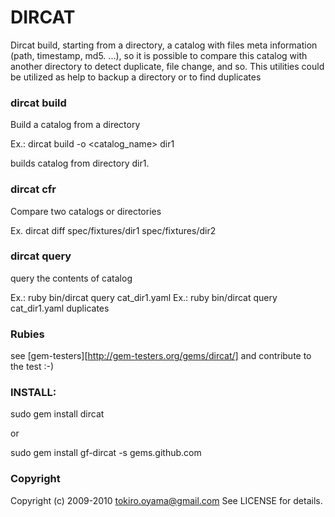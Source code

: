 # DIRCAT

Dircat build, starting from a directory, a catalog with files meta information (path, timestamp, md5. ...), so it
is possible to compare this catalog with another directory to detect duplicate, file change, and so.
This utilities could be utilized as help to backup a directory or to find duplicates

### dircat build

Build a catalog from a directory

Ex.: dircat build -o <catalog_name> dir1

builds catalog from directory dir1.

### dircat cfr

Compare two catalogs or directories

Ex. dircat diff spec/fixtures/dir1 spec/fixtures/dir2

### dircat query

query the contents of catalog

Ex.: ruby bin/dircat query cat_dir1.yaml
Ex.: ruby bin/dircat query cat_dir1.yaml duplicates

### Rubies

see [gem-testers][http://gem-testers.org/gems/dircat/]
and contribute to the test :-)

### INSTALL:

sudo gem install dircat

or

sudo gem install gf-dircat -s gems.github.com

### Copyright

Copyright (c) 2009-2010 tokiro.oyama@gmail.com See LICENSE for details.
